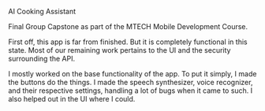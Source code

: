 AI Cooking Assistant

Final Group Capstone as part of the MTECH Mobile Development Course.

First off, this app is far from finished. But it is completely functional in this state. Most of our remaining work pertains to the UI and the security surrounding the API.

I mostly worked on the base functionality of the app. To put it simply, I made the buttons do the things. I made the speech synthesizer, voice recognizer, and their respective settings, handling a lot of bugs when it came to such. I also helped out in the UI where I could. 
